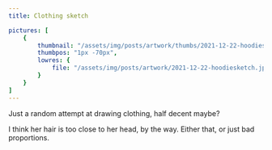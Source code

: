 ```yaml
---
title: Clothing sketch

pictures: [
	{
		thumbnail: "/assets/img/posts/artwork/thumbs/2021-12-22-hoodiesketch.jpg",
		thumbpos: "1px -70px",
		lowres: {
			file: "/assets/img/posts/artwork/2021-12-22-hoodiesketch.jpg"
		}
	}
]
---
```

Just a random attempt at drawing clothing, half decent maybe?

I think her hair is too close to her head, by the way. Either that, or just bad proportions.
